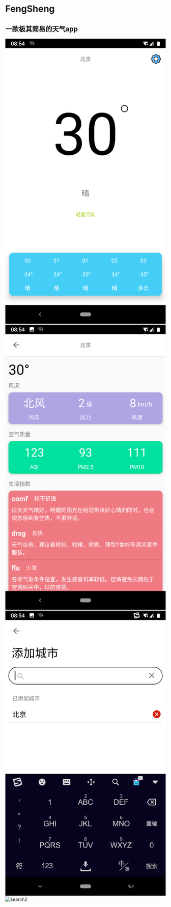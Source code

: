 # FengSheng
## 一款极其简易的天气app
![main](https://github.com/ning0825/FengSheng/blob/master/screenshot/main.png?raw=true)
![other](https://github.com/ning0825/FengSheng/blob/master/screenshot/other.png?raw=true)
![search1](https://github.com/ning0825/FengSheng/blob/master/screenshot/search.png?raw=true)
![search2](FengSheng/screenshot/search2.png)
